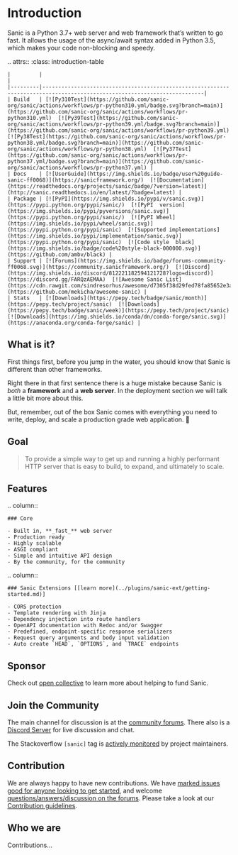 # Introduction

Sanic is a Python 3.7+ web server and web framework that’s written to go fast. It allows the usage of the async/await syntax added in Python 3.5, which makes your code non-blocking and speedy.

.. attrs::
    :class: introduction-table

    |         |                                                                                                                         |
    |---------|-------------------------------------------------------------------------------------------------------------------------|
    | Build   | [![Py310Test](https://github.com/sanic-org/sanic/actions/workflows/pr-python310.yml/badge.svg?branch=main)](https://github.com/sanic-org/sanic/actions/workflows/pr-python310.yml)  [![Py39Test](https://github.com/sanic-org/sanic/actions/workflows/pr-python39.yml/badge.svg?branch=main)](https://github.com/sanic-org/sanic/actions/workflows/pr-python39.yml)  [![Py38Test](https://github.com/sanic-org/sanic/actions/workflows/pr-python38.yml/badge.svg?branch=main)](https://github.com/sanic-org/sanic/actions/workflows/pr-python38.yml)  [![Py37Test](https://github.com/sanic-org/sanic/actions/workflows/pr-python37.yml/badge.svg?branch=main)](https://github.com/sanic-org/sanic/actions/workflows/pr-python37.yml) |
    | Docs    | [![UserGuide](https://img.shields.io/badge/user%20guide-sanic-ff0068)](https://sanicframework.org/)  [![Documentation](https://readthedocs.org/projects/sanic/badge/?version=latest)](http://sanic.readthedocs.io/en/latest/?badge=latest) |
    | Package | [![PyPI](https://img.shields.io/pypi/v/sanic.svg)](https://pypi.python.org/pypi/sanic/)  [![PyPI  version](https://img.shields.io/pypi/pyversions/sanic.svg)](https://pypi.python.org/pypi/sanic/)  [![PyPI Wheel](https://img.shields.io/pypi/wheel/sanic.svg)](https://pypi.python.org/pypi/sanic)  [![Supported implementations](https://img.shields.io/pypi/implementation/sanic.svg)](https://pypi.python.org/pypi/sanic)  [![Code style  black](https://img.shields.io/badge/code%20style-black-000000.svg)](https://github.com/ambv/black) |
    | Support | [![Forums](https://img.shields.io/badge/forums-community-ff0068.svg)](https://community.sanicframework.org/)  [![Discord](https://img.shields.io/discord/812221182594121728?logo=discord)](https://discord.gg/FARQzAEMAA)  [![Awesome Sanic List](https://cdn.rawgit.com/sindresorhus/awesome/d7305f38d29fed78fa85652e3a63e154dd8e8829/media/badge.svg)](https://github.com/mekicha/awesome-sanic) |
    | Stats   | [![Downloads](https://pepy.tech/badge/sanic/month)](https://pepy.tech/project/sanic)  [![Downloads](https://pepy.tech/badge/sanic/week)](https://pepy.tech/project/sanic)  [![Downloads](https://img.shields.io/conda/dn/conda-forge/sanic.svg)](https://anaconda.org/conda-forge/sanic) |

## What is it?

First things first, before you jump in the water, you should know that Sanic is different than other frameworks.

Right there in that first sentence there is a huge mistake because Sanic is _both_ a **framework** and a **web server**. In the deployment section we will talk a little bit more about this. 

But, remember, out of the box Sanic comes with everything you need to write, deploy, and scale a production grade web application. :rocket:

## Goal

> To provide a simple way to get up and running a highly performant HTTP server that is easy to build, to expand, and ultimately to scale.
## Features

.. column::

    ### Core

    - Built in, **_fast_** web server
    - Production ready
    - Highly scalable
    - ASGI compliant
    - Simple and intuitive API design
    - By the community, for the community

.. column::

    ### Sanic Extensions [[learn more](../plugins/sanic-ext/getting-started.md)]

    - CORS protection
    - Template rendering with Jinja
    - Dependency injection into route handlers
    - OpenAPI documentation with Redoc and/or Swagger
    - Predefined, endpoint-specific response serializers
    - Request query arguments and body input validation
    - Auto create `HEAD`, `OPTIONS`, and `TRACE` endpoints

## Sponsor

Check out [open collective](https://opencollective.com/sanic-org) to learn more about helping to fund Sanic.


## Join the Community

The main channel for discussion is at the [community forums](https://community.sanicframework.org/). There also is a [Discord Server](https://discord.gg/FARQzAEMAA) for live discussion and chat.

The Stackoverflow `[sanic]` tag is [actively monitored](https://stackoverflow.com/questions/tagged/sanic) by project maintainers.

## Contribution

We are always happy to have new contributions. We have [marked issues good for anyone looking to get started](https://github.com/sanic-org/sanic/issues?q=is%3Aopen+is%3Aissue+label%3Abeginner), and welcome [questions/answers/discussion on the forums](https://community.sanicframework.org/). Please take a look at our [Contribution guidelines](https://github.com/sanic-org/sanic/blob/master/CONTRIBUTING.rst).

## Who we are

Contributions...
